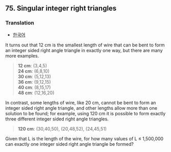 ## 75. Singular integer right triangles

### Translation
* [한국어](./translation-ko.md)

It turns out that 12 cm is the smallest length of wire that can be bent to form an integer sided right angle triangle in exactly one way, but there are many more examples.

> **12 cm**: (3,4,5)<br>
> **24 cm**: (6,8,10)<br>
> **30 cm**: (5,12,13)<br>
> **36 cm**: (9,12,15)<br>
> **40 cm**: (8,15,17)<br>
> **48 cm**: (12,16,20)

In contrast, some lengths of wire, like 20 cm, cannot be bent to form an integer sided right angle triangle, and other lengths allow more than one solution to be found; for example, using 120 cm it is possible to form exactly three different integer sided right angle triangles.

> **120 cm**: (30,40,50), (20,48,52), (24,45,51)

Given that L is the length of the wire, for how many values of L &le; 1,500,000 can exactly one integer sided right angle triangle be formed?
